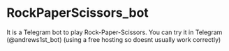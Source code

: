 # RockPaperScissors_bot
It is a Telegram bot to play Rock-Paper-Scissors. You can try it in Telegram (@andrews1st_bot)
(using a free hosting so doesnt usually work correctly)
